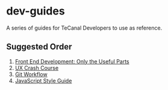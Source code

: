 # dev-guides
A series of guides for TeCanal Developers to use as reference.

## Suggested Order
1. [Front End Development: Only the Useful Parts](Front&#32;End&#32;Development&#32;Only&#32;the&#32;Useful&#32;Parts.md)
2. [UX Crash Course](UX&#32;Crash&#32;Course.md)
3. [Git Workflow](Git&#32;Workflow.md)
4. [JavaScript Style Guide](Style&#32;Guide.md)
